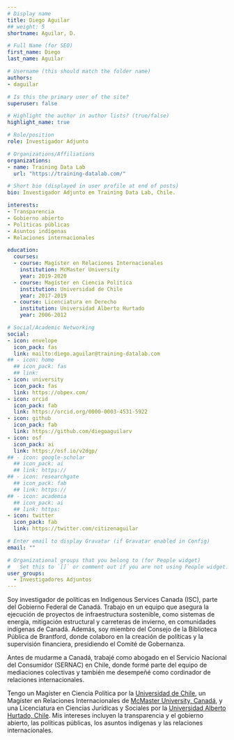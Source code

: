 ```yaml
---
# Display name
title: Diego Aguilar
## weight: 5
shortname: Aguilar, D.

# Full Name (for SEO)
first_name: Diego
last_name: Aguilar

# Username (this should match the folder name)
authors:
- daguilar

# Is this the primary user of the site?
superuser: false

# Highlight the author in author lists? (true/false)
highlight_name: true

# Role/position
role: Investigador Adjunto

# Organizations/Affiliations
organizations:
- name: Training Data Lab
  url: "https://training-datalab.com/"

# Short bio (displayed in user profile at end of posts)
bio: Investigador Adjunto en Training Data Lab, Chile.

interests:
- Transparencia 
- Gobierno abierto
- Políticas públicas
- Asuntos indígenas 
- Relaciones internacionales

education:
  courses:
  - course: Magíster en Relaciones Internacionales
    institution: McMaster University
    year: 2019-2020
  - course: Magíster en Ciencia Política
    institution: Universidad de Chile
    year: 2017-2019
  - course: Licenciatura en Derecho
    institution: Universidad Alberto Hurtado
    year: 2006-2012

# Social/Academic Networking
social:
- icon: envelope
  icon_pack: fas
  link: mailto:diego.aguilar@training-datalab.com
## - icon: home
  ## icon_pack: fas
  ## link: 
- icon: university
  icon_pack: fas
  link: https://obpex.com/
- icon: orcid
  icon_pack: fab
  link: https://orcid.org/0000-0003-4531-5922
- icon: github
  icon_pack: fab
  link: https://github.com/diegoaguilarv
- icon: osf
  icon_pack: ai
  link: https://osf.io/v2dgp/
## - icon: google-scholar
  ## icon_pack: ai
  ## link: https://
## - icon: researchgate
  ## icon_pack: fab
  ## link: https://
## - icon: academia
  ## icon_pack: ai
  ## link: https:
- icon: twitter
  icon_pack: fab
  link: https://twitter.com/citizenaguilar

# Enter email to display Gravatar (if Gravatar enabled in Config)
email: ""

# Organizational groups that you belong to (for People widget)
#   Set this to `[]` or comment out if you are not using People widget.
user_groups:
  - Investigadores Adjuntos
---
```


Soy investigador de políticas en Indigenous Services Canada (ISC), parte del Gobierno Federal de Canadá. Trabajo en un equipo que asegura la ejecución de proyectos de infraestructura sostenible, como sistemas de energía, mitigación estructural y carreteras de invierno, en comunidades indígenas de Canadá. Además, soy miembro del Consejo de la Biblioteca Pública de Brantford, donde colaboro en la creación de políticas y la supervisión financiera, presidiendo el Comité de Gobernanza.

Antes de mudarme a Canadá, trabajé como abogado en el Servicio Nacional del Consumidor (SERNAC) en Chile, donde formé parte del equipo de mediaciones colectivas y también me desempeñé como cordinador de relaciones internacionales.

Tengo un Magíster en Ciencia Política por la [Universidad de Chile](https://gobierno.uchile.cl/), un Magíster en Relaciones Internacionales de [McMaster University, Canadá](https://socialsciences.mcmaster.ca/), y una Licenciatura en Ciencias Jurídicas y Sociales por la [Universidad Alberto Hurtado, Chile](https://derecho.uahurtado.cl/). Mis intereses incluyen la transparencia y el gobierno abierto, las políticas públicas, los asuntos indígenas y las relaciones internacionales.
